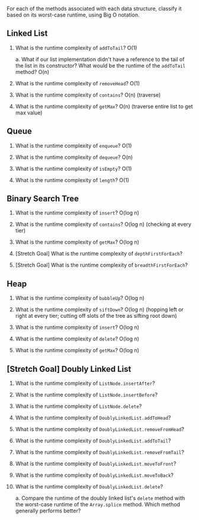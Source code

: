For each of the methods associated with each data structure, classify it based on its worst-case runtime, using Big O notation.

## Linked List

1. What is the runtime complexity of `addToTail`?
  O(1)

    a. What if our list implementation didn't have a reference to the tail of the list in its constructor? What would be the runtime of the `addToTail` method? O(n)

2. What is the runtime complexity of `removeHead`?
    O(1)

3. What is the runtime complexity of `contains`?
    O(n) (traverse)

4. What is the runtime complexity of `getMax`?
    O(n) (traverse entire list to get max value)

## Queue

1. What is the runtime complexity of `enqueue`?
    O(1)

2. What is the runtime complexity of `dequeue`?
    O(n)

3. What is the runtime complexity of `isEmpty`?
    O(1)

4. What is the runtime complexity of `length`?
    O(1)

## Binary Search Tree

1. What is the runtime complexity of `insert`? 
    O(log n) 

2. What is the runtime complexity of `contains`?
    O(log n) (checking at every tier)

3. What is the runtime complexity of `getMax`? 
    O(log n)

4. [Stretch Goal] What is the runtime complexity of `depthFirstForEach`?

5. [Stretch Goal] What is the runtime complexity of `breadthFirstForEach`?

## Heap

1. What is the runtime complexity of `bubbleUp`?
    O(log n)

2. What is the runtime complexity of `siftDown`?
    O(log n) 
    (hopping left or right at every tier; cutting off slots of the tree as sifting root down)

3. What is the runtime complexity of `insert`?
    O(log n)

4. What is the runtime complexity of `delete`?
    O(log n)

5. What is the runtime complexity of `getMax`?
    O(log n)

## [Stretch Goal] Doubly Linked List

1. What is the runtime complexity of `ListNode.insertAfter`?

2. What is the runtime complexity of `ListNode.insertBefore`?

3. What is the runtime complexity of `ListNode.delete`?

4. What is the runtime complexity of `DoublyLinkedList.addToHead`?

5. What is the runtime complexity of `DoublyLinkedList.removeFromHead`?

6. What is the runtime complexity of `DoublyLinkedList.addToTail`?

7. What is the runtime complexity of `DoublyLinkedList.removeFromTail`?

8. What is the runtime complexity of `DoublyLinkedList.moveToFront`?

9. What is the runtime complexity of `DoublyLinkedList.moveToBack`?

10. What is the runtime complexity of `DoublyLinkedList.delete`?

    a. Compare the runtime of the doubly linked list's `delete` method with the worst-case runtime of the `Array.splice` method. Which method generally performs better?